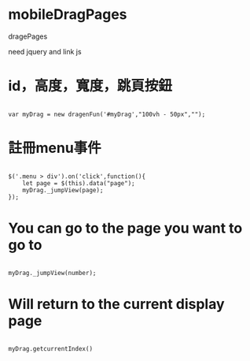 # mobileDragPages
dragePages


need jquery and link js  
<script src="https://ajax.googleapis.com/ajax/libs/jquery/3.3.1/jquery.min.js"></script>  
<script src="./js/myDrag.js"></script>  

# id，高度，寬度，跳頁按鈕  
<pre><code>
var myDrag = new dragenFun('#myDrag',"100vh - 50px","");  
</pre></code>

# 註冊menu事件  
<pre><code>
$('.menu > div').on('click',function(){  
    let page = $(this).data("page");  
    myDrag._jumpView(page);  
});  
</pre></code>


# You can go to the page you want to go to  
<pre><code>
myDrag._jumpView(number);  
</pre></code>


# Will return to the current display page  
<pre><code>
myDrag.getcurrentIndex()  
</pre></code>
